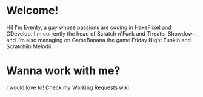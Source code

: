 # Welcome!

Hi! I'm Eventy, a guy whose passions are coding in HaxeFlixel and GDevelop. I'm currently the head of Scratch n'Funk and Theater Showdown, and i'm also managing on GameBanana the game Friday Night Funkin and Scratchiin Melodii.

# Wanna work with me?

I would love to! Check my [Working Requests wiki](./work.md)
